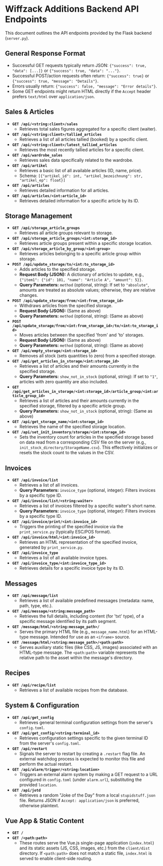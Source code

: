 # Wiffzack Additions Backend API Endpoints

This document outlines the API endpoints provided by the Flask backend (`server.py`).

## General Response Format

*   Successful GET requests typically return JSON: `{"success": true, "data": [...]}` or `{"success": true, "data": "..."}`.
*   Successful POST/action requests often return: `{"success": true}` or `{"success": true, "message": "Details"}`.
*   Errors usually return: `{"success": false, "message": "Error details"}`.
*   Some GET endpoints might return HTML directly if the `Accept` header prefers `text/html` over `application/json`.

## Sales & Articles

*   **`GET /api/<string:client>/sales`**
    *   Retrieves total sales figures aggregated for a specific client (waiter).
*   **`GET /api/<string:client>/tallied_articles`**
    *   Retrieves a list of all articles tallied (booked) by a specific client.
*   **`GET /api/<string:client>/latest_tallied_articles`**
    *   Retrieves the most recently tallied articles for a specific client.
*   **`GET /api/wardrobe_sales`**
    *   Retrieves sales data specifically related to the wardrobe.
*   **`GET /api/artikel`**
    *   Retrieves a basic list of all available articles (ID, name, price).
    *   Schema: `[{"artikel_id": int, "artikel_bezeichnung": str, "artikel_ep": float}]`
*   **`GET /api/articles`**
    *   Retrieves detailed information for all articles.
*   **`GET /api/articles/<int:article_id>`**
    *   Retrieves detailed information for a specific article by its ID.

## Storage Management

*   **`GET /api/storage_article_groups`**
    *   Retrieves all article groups relevant to storage.
*   **`GET /api/storage_article_groups/<int:storage_id>`**
    *   Retrieves article groups present within a specific storage location.
*   **`GET /api/storage_article_by_group/<int:group>`**
    *   Retrieves articles belonging to a specific article group within storage.
*   **`POST /api/update_storage/to/<int:to_storage_id>`**
    *   Adds articles to the specified storage.
    *   **Request Body (JSON):** A dictionary of articles to update, e.g., `{"item1": {"id": 101, "name": "Article A", "amount": 5}}`.
    *   **Query Parameters:** `method` (optional, string): If set to `"absolute"`, amounts are treated as absolute values; otherwise, they are relative changes.
*   **`POST /api/update_storage/from/<int:from_storage_id>`**
    *   Withdraws articles from the specified storage.
    *   **Request Body (JSON):** (Same as above)
    *   **Query Parameters:** `method` (optional, string): (Same as above)
*   **`POST /api/update_storage/from/<int:from_storage_id>/to/<int:to_storage_id>`**
    *   Moves articles between the specified 'from' and 'to' storages.
    *   **Request Body (JSON):** (Same as above)
    *   **Query Parameters:** `method` (optional, string): (Same as above)
*   **`GET /api/empty_storage/<int:storage_id>`**
    *   Removes all stock (sets quantities to zero) from a specified storage.
*   **`GET /api/get_articles_in_storage/<int:storage_id>`**
    *   Retrieves a list of articles and their amounts currently in the specified storage.
    *   **Query Parameters:** `show_not_in_stock` (optional, string): If set to `"1"`, articles with zero quantity are also included.
*   **`GET /api/get_articles_in_storage/<int:storage_id>/article_group/<int:article_group_id>`**
    *   Retrieves a list of articles and their amounts currently in the specified storage, filtered by a specific article group.
    *   **Query Parameters:** `show_not_in_stock` (optional, string): (Same as above)
*   **`GET /api/get_storage_name/<int:storage_id>`**
    *   Retrieves the name of the specified storage location.
*   **`GET /api/set_init_inventory/storage/<int:storage_id>`**
    *   Sets the inventory count for articles in the specified storage based on data read from a corresponding CSV file on the server (e.g., `init_stock_directory/StorageName.csv`). This effectively initializes or resets the stock count to the values in the CSV.

## Invoices

*   **`GET /api/invoice/list`**
    *   Retrieves a list of all invoices.
    *   **Query Parameters:** `invoice_type` (optional, integer): Filters invoices by a specific type ID.
*   **`GET /api/invoice/list/<string:waiter>`**
    *   Retrieves a list of invoices filtered by a specific waiter's short name.
    *   **Query Parameters:** `invoice_type` (optional, integer): Filters invoices by a specific type ID.
*   **`GET /api/invoice/print/<int:invoice_id>`**
    *   Triggers the printing of the specified invoice via the `print_service.py` (typically ESC/POS format).
*   **`GET /api/invoice/html/<int:invoice_id>`**
    *   Retrieves an HTML representation of the specified invoice, generated by `print_service.py`.
*   **`GET /api/invoice_type`**
    *   Retrieves a list of all available invoice types.
*   **`GET /api/invoice_type/<int:invoice_type_id>`**
    *   Retrieves details for a specific invoice type by its ID.

## Messages

*   **`GET /api/message/list`**
    *   Retrieves a list of available predefined messages (metadata: name, path, type, etc.).
*   **`GET /api/message/<string:message_path>`**
    *   Retrieves the full details, including content (for 'txt' type), of a specific message identified by its path segment.
*   **`GET /message/html/<string:message_path>/`**
    *   Serves the primary HTML file (e.g., `message_name.html`) for an HTML-type message. Intended for use as an `<iframe>` source.
*   **`GET /message/html/<string:message_path>/<path:path>`**
    *   Serves auxiliary static files (like CSS, JS, images) associated with an HTML-type message. The `<path:path>` variable represents the relative path to the asset within the message's directory.

## Recipes

*   **`GET /api/recipe/list`**
    *   Retrieves a list of available recipes from the database.

## System & Configuration

*   **`GET /api/get_config`**
    *   Retrieves general terminal configuration settings from the server's `config.toml`.
*   **`GET /api/get_config/<string:terminal_id>`**
    *   Retrieves configuration settings specific to the given terminal ID from the server's `config.toml`.
*   **`GET /api/restart`**
    *   Signals the server to restart by creating a `.restart` flag file. An external watchdog process is expected to monitor this file and perform the actual restart.
*   **`GET /api/alarm/trigger/<string:location>`**
    *   Triggers an external alarm system by making a GET request to a URL configured in `config.toml` (under `alarm.url`), substituting the provided `location`.
*   **`GET /api/jotd`**
    *   Retrieves a random "Joke of the Day" from a local `stupidstuff.json` file. Returns JSON if `Accept: application/json` is preferred, otherwise plaintext.

## Vue App & Static Content

*   **`GET /`**
*   **`GET /<path:path>`**
    *   These routes serve the Vue.js single-page application (`index.html`) and its static assets (JS, CSS, images, etc.) from the `client/dist` directory. If `<path:path>` does not match a static file, `index.html` is served to enable client-side routing.
